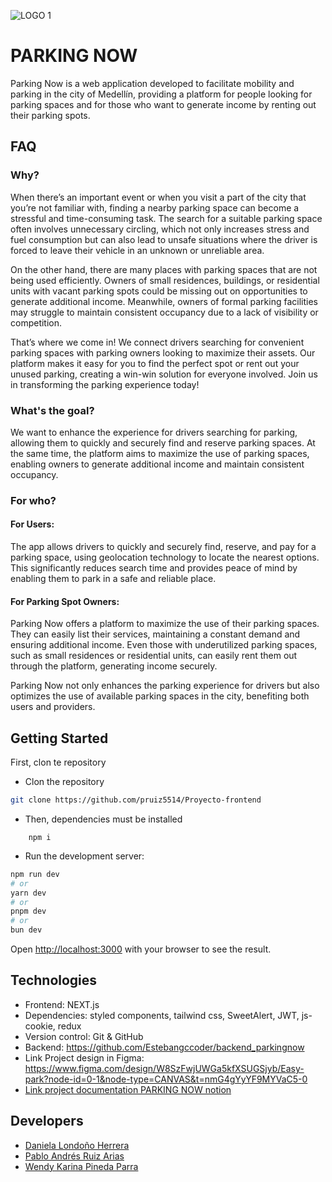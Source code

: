 ![LOGO 1](https://github.com/user-attachments/assets/d794de3b-6700-483c-8307-da0dbf841f20)

# PARKING NOW

Parking Now is a web application developed to facilitate mobility and parking in the city of Medellín, providing a platform for people looking for parking spaces and for those who want to generate income by renting out their parking spots.


## FAQ

### Why?

When there’s an important event or when you visit a part of the city that you’re not familiar with, finding a nearby parking space can become a stressful and time-consuming task. The search for a suitable parking space often involves unnecessary circling, which not only increases stress and fuel consumption but can also lead to unsafe situations where the driver is forced to leave their vehicle in an unknown or unreliable area.

On the other hand, there are many places with parking spaces that are not being used efficiently. Owners of small residences, buildings, or residential units with vacant parking spots could be missing out on opportunities to generate additional income. Meanwhile, owners of formal parking facilities may struggle to maintain consistent occupancy due to a lack of visibility or competition.

That’s where we come in! We connect drivers searching for convenient parking spaces with parking owners looking to maximize their assets. Our platform makes it easy for you to find the perfect spot or rent out your unused parking, creating a win-win solution for everyone involved. Join us in transforming the parking experience today!

### What's the goal?

We want to enhance the experience for drivers searching for parking, allowing them to quickly and securely find and reserve parking spaces. At the same time, the platform aims to maximize the use of parking spaces, enabling owners to generate additional income and maintain consistent occupancy.

### For who?

#### For Users: 
The app allows drivers to quickly and securely find, reserve, and pay for a parking space, using geolocation technology to locate the nearest options. This significantly reduces search time and provides peace of mind by enabling them to park in a safe and reliable place.

#### For Parking Spot Owners: 
Parking Now offers a platform to maximize the use of their parking spaces. They can easily list their services, maintaining a constant demand and ensuring additional income. Even those with underutilized parking spaces, such as small residences or residential units, can easily rent them out through the platform, generating income securely.

Parking Now not only enhances the parking experience for drivers but also optimizes the use of available parking spaces in the city, benefiting both users and providers.

## Getting Started

First, clon te repository

- Clon the repository
```bash
git clone https://github.com/pruiz5514/Proyecto-frontend
```
- Then, dependencies must be installed 
```
    npm i 
```
- Run the development server:
```bash
npm run dev
# or
yarn dev
# or
pnpm dev
# or
bun dev
```

Open [http://localhost:3000](http://localhost:3000) with your browser to see the result.

## Technologies

- Frontend: NEXT.js
- Dependencies: styled components, tailwind css, SweetAlert, JWT, js-cookie, redux
- Version control: Git & GitHub
- Backend: https://github.com/Estebangccoder/backend_parkingnow
- Link Project design in Figma: 
https://www.figma.com/design/W8SzFwjUWGa5kfXSUGSjyb/Easy-park?node-id=0-1&node-type=CANVAS&t=nmG4gYyYF9MYVaC5-0
- [Link project documentation PARKING NOW notion](https://gifted-failing-57f.notion.site/Parking-Now-e25e3fee8f6c47ec9eda7a9afb26ee32) 


## Developers

- [Daniela Londoño Herrera](https://github.com/daniela03h)
- [Pablo Andrés Ruiz Arias ](https://github.com/pruiz5514)
- [Wendy Karina Pineda Parra](https://github.com/Womka7)

